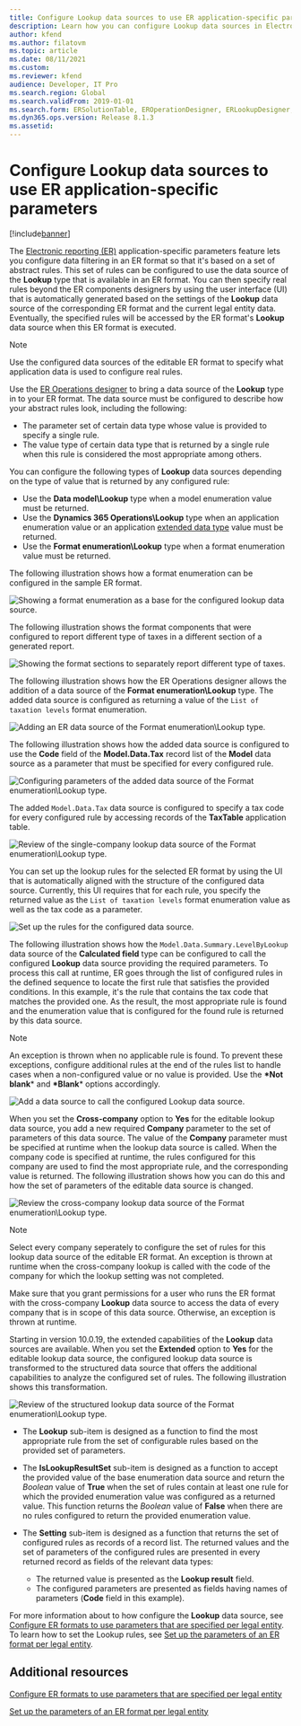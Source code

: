 ```yaml
---
title: Configure Lookup data sources to use ER application-specific parameters
description: Learn how you can configure Lookup data sources in Electronic reporting (ER) formats to use ER application-specific parameters.
author: kfend
ms.author: filatovm
ms.topic: article
ms.date: 08/11/2021
ms.custom:
ms.reviewer: kfend
audience: Developer, IT Pro
ms.search.region: Global
ms.search.validFrom: 2019-01-01
ms.search.form: ERSolutionTable, EROperationDesigner, ERLookupDesigner, ERComponentLookupStructureEditing
ms.dyn365.ops.version: Release 8.1.3 
ms.assetid: 
---
```


# Configure Lookup data sources to use ER application-specific parameters 

[!include[banner](../includes/banner.md)]

The [Electronic reporting (ER)](general-electronic-reporting.md) application-specific parameters feature lets you configure data filtering in an ER format so that it's based on a set of abstract rules. This set of rules can be configured to use the data source of the **Lookup** type that is available in an ER format. You can then specify real rules beyond the ER components designers by using the user interface (UI) that is automatically generated based on the settings of the **Lookup** data source of the corresponding ER format and the current legal entity data. Eventually, the specified rules will be accessed by the ER format's **Lookup** data source when this ER format is executed.

> [!NOTE]
> Use the configured data sources of the editable ER format to specify what application data is used to configure real rules.

Use the [ER Operations designer](general-electronic-reporting.md#building-a-format-that-uses-a-data-model-as-a-base) to bring a data source of the **Lookup** type in to your ER format. The data source must be configured to describe how your abstract rules look, including the following:

   - The parameter set of certain data type whose value is provided to specify a single rule.
   - The value type of certain data type that is returned by a single rule when this rule is considered the most appropriate among others.

You can configure the following types of **Lookup** data sources depending on the type of value that is returned by any configured rule:

   - Use the **Data model\Lookup** type when a model enumeration value must be returned.
   - Use the **Dynamics 365 Operations\Lookup** type when an application enumeration value or an application [extended data type](../extensibility/extensible-edts.md) value must be returned.
   - Use the **Format enumeration\Lookup** type when a format enumeration value must be returned.

The following illustration shows how a format enumeration can be configured in the sample ER format.

   ![Showing a format enumeration as a base for the configured lookup data source.](./media/er-lookup-data-sources-img1.gif)

The following illustration shows the format components that were configured to report different type of taxes in a different section of a generated report.

   ![Showing the format sections to separately report different type of taxes.](./media/er-lookup-data-sources-img2.png)

The following illustration shows how the ER Operations designer allows the addition of a data source of the **Format enumeration\Lookup** type.  The added data source is configured as returning a value of the `List of taxation levels` format enumeration.

   ![Adding an ER data source of the Format enumeration\Lookup type.](./media/er-lookup-data-sources-img3.gif)

The following illustration shows how the added data source is configured to use the **Code** field of the **Model.Data.Tax** record list of the **Model** data source as a parameter that must be specified for every configured rule.

![Configuring parameters of the added data source of the Format enumeration\Lookup type.](./media/er-lookup-data-sources-img4.gif)

The added `Model.Data.Tax` data source is configured to specify a tax code for every configured rule by accessing records of the **TaxTable** application table.

   ![Review of the single-company lookup data source of the Format enumeration\Lookup type.](./media/er-lookup-data-sources-img5.gif)

You can set up the lookup rules for the selected ER format by using the UI that is automatically aligned with the structure of the configured data source. Currently, this UI requires that for each rule, you specify the returned value as the `List of taxation levels` format enumeration value as well as the tax code as a parameter.

   ![Set up the rules for the configured data source.](./media/er-lookup-data-sources-img6.gif)

The following illustration shows how the `Model.Data.Summary.LevelByLookup` data source of the **Calculated field** type can be configured to call the configured **Lookup** data source providing the required parameters. To process this call at runtime, ER goes through the list of configured rules in the defined sequence to locate the first rule that satisfies the provided conditions. In this example, it's the rule that contains the tax code that matches the provided one. As the result, the most appropriate rule is found and the enumeration value that is configured for the found rule is returned by this data source.

> [!NOTE]
> An exception is thrown when no applicable rule is found. To prevent these exceptions, configure additional rules at the end of the rules list to handle cases when a non-configured value or no value is provided. Use the **\*Not blank**\* and **\*Blank**\* options accordingly.  
>
> ![Add a data source to call the configured Lookup data source.](./media/er-lookup-data-sources-img7.png)

When you set the **Cross-company** option to **Yes** for the editable lookup data source, you add a new required **Company** parameter to the set of parameters of this data source. The value of the **Company** parameter must be specified at runtime when the lookup data source is called. When the company code is specified at runtime, the rules configured for this company are used to find the most appropriate rule, and the corresponding value is returned. The following illustration shows how you can do this and how the set of parameters of the editable data source is changed.

   ![Review the cross-company lookup data source of the Format enumeration\Lookup type.](./media/er-lookup-data-sources-img8.gif)

> [!NOTE]
> Select every company seperately to configure the set of rules for this lookup data source of the editable ER format. An exception is thrown at runtime when the cross-company lookup is called with the code of the company for which the lookup setting was not completed.
>
> Make sure that you grant permissions for a user who runs the ER format with the cross-company **Lookup** data source to access the data of every company that is in scope of this data source. Otherwise, an exception is thrown at runtime.

Starting in version 10.0.19, the extended capabilities of the **Lookup** data sources are available. When you set the **Extended** option to **Yes** for the editable lookup data source, the configured lookup data source is transformed to the structured data source that offers the additional capabilities to analyze the configured set of rules. The following illustration shows this transformation.

   ![Review of the structured lookup data source of the Format enumeration\Lookup type.](./media/er-lookup-data-sources-img9.gif)

- The **Lookup** sub-item is designed as a function to find the most appropriate rule from the set of configurable rules based on the provided set of parameters.
- The **IsLookupResultSet** sub-item is designed as a function to accept the provided value of the base enumeration data source and return the *Boolean* value of **True** when the set of rules contain at least one rule for which the provided enumeration value was configured as a returned value. This function returns the *Boolean* value of **False** when there are no rules configured to return the provided enumeration value.
- The **Setting** sub-item is designed as a function that returns the set of configured rules as records of a record list. The returned values and the set of parameters of the configured rules are presented in every returned record as fields of the relevant data types:

    - The returned value is presented as the **Lookup result** field.
    - The configured parameters are presented as fields having names of parameters (**Code** field in this example).

For more information about to how configure the **Lookup** data source, see [Configure ER formats to use parameters that are specified per legal entity](er-app-specific-parameters-configure-format.md). To learn how to set the Lookup rules, see [Set up the parameters of an ER format per legal entity](er-app-specific-parameters-set-up.md).

## Additional resources

[Configure ER formats to use parameters that are specified per legal entity](er-app-specific-parameters-configure-format.md)

[Set up the parameters of an ER format per legal entity](er-app-specific-parameters-set-up.md)
